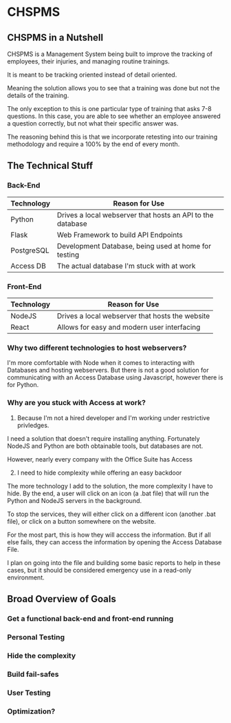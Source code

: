 # CHSPMS
## CHSPMS in a Nutshell
CHSPMS is a Management System being built to improve the tracking of employees, their injuries, and managing routine trainings.

It is meant to be tracking oriented instead of detail oriented.

Meaning the solution allows you to see that a training was done but not the details of the training.

The only exception to this is one particular type of training that asks 7-8 questions. In this case, you are able to see whether an employee answered a question correctly, but not what their specific answer was.

The reasoning behind this is that we incorporate retesting into our training methodology and require a 100% by the end of every month.

## The Technical Stuff

### Back-End

|Technology|Reason for Use|
|-|-
|Python|Drives a local webserver that hosts an API to the database
|Flask|Web Framework to build API Endpoints
|PostgreSQL|Development Database, being used at home for testing
|Access DB|The actual database I'm stuck with at work

### Front-End
|Technology|Reason for Use|
|-|-
|NodeJS|Drives a local webserver that hosts the website
|React|Allows for easy and modern user interfacing

### Why two different technologies to host webservers?
I'm more comfortable with Node when it comes to interacting with Databases and hosting webservers. But there is not a good solution for communicating with an Access Database using Javascript, however there is for Python.

### Why are you stuck with Access at work?
1. Because I'm not a hired developer and I'm working under restrictive privledges.

I need a solution that doesn't require installing anything. Fortunately NodeJS and Python are both obtainable tools, but databases are not.

However, nearly every company with the Office Suite has Access

2. I need to hide complexity while offering an easy backdoor

The more technology I add to the solution, the more complexity I have to hide. By the end, a user will click on an icon (a .bat file) that will run the Python and NodeJS servers in the background.

To stop the services, they will either click on a different icon (another .bat file), or click on a button somewhere on the website.

For the most part, this is how they will acccess the information. But if all else fails, they can access the information by opening the Access Database File.

I plan on going into the file and building some basic reports to help in these cases, but it should be considered emergency use in a read-only environment.

## Broad Overview of Goals
### Get a functional back-end and front-end running
### Personal Testing
### Hide the complexity
### Build fail-safes
### User Testing
### Optimization?
